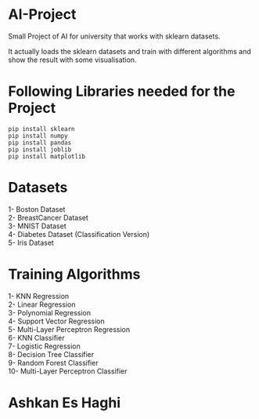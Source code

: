 # AI-Project
Small Project of AI for university that works with sklearn datasets.

It actually loads the sklearn datasets and train with different algorithms and show the result with some visualisation.

# Following Libraries needed for the Project

```
pip install sklearn
pip install numpy
pip install pandas
pip install joblib
pip install matplotlib
```

# Datasets

1- Boston Dataset<br>
2- BreastCancer Dataset<br>
3- MNIST Dataset<br>
4- Diabetes Dataset (Classification Version)<br>
5- Iris Dataset<br>

# Training Algorithms

1- KNN Regression<br>
2- Linear Regression<br>
3- Polynomial Regression<br>
4- Support Vector Regression<br>
5- Multi-Layer Perceptron Regression<br>
6- KNN Classifier<br>
7- Logistic Regression<br>
8- Decision Tree Classifier<br>
9- Random Forest Classifier<br>
10- Multi-Layer Perceptron Classifier<br>


# Ashkan Es Haghi
